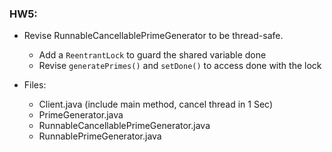 ### HW5:
* Revise RunnableCancellablePrimeGenerator to be
thread-safe.
    * Add a `ReentrantLock` to guard the
shared variable done
    * Revise `generatePrimes()` and `setDone()` to access done with the lock

* Files:
    * Client.java (include main method, cancel thread in 1 Sec)
    * PrimeGenerator.java
    * RunnableCancellablePrimeGenerator.java
    * RunnablePrimeGenerator.java
